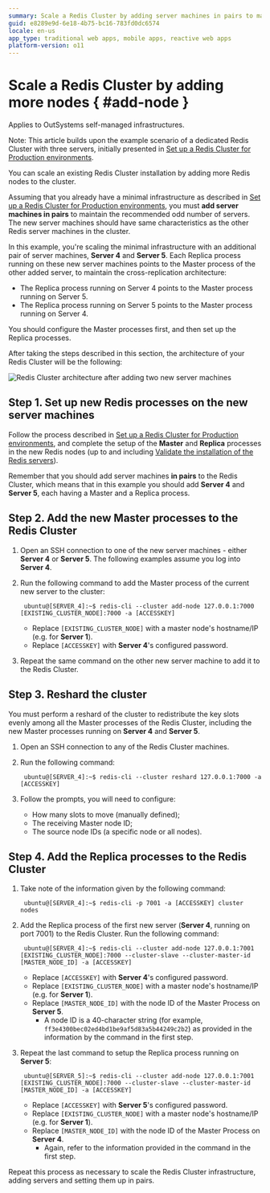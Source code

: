 ```yaml
---
summary: Scale a Redis Cluster by adding server machines in pairs to maintain an odd number of servers and redistributing key slots.
guid: e8289e9d-6e18-4b75-bc16-783fd0dc6574
locale: en-us
app_type: traditional web apps, mobile apps, reactive web apps
platform-version: o11
---
```


# Scale a Redis Cluster by adding more nodes { #add-node }

<div class="info" markdown="1">

Applies to OutSystems self-managed infrastructures.

</div>


<div class="info" markdown="1">

Note: This article builds upon the example scenario of a dedicated Redis Cluster with three servers, initially presented in [Set up a Redis Cluster for Production environments](setup-prod.md).

</div>

You can scale an existing Redis Cluster installation by adding more Redis nodes to the cluster.

Assuming that you already have a minimal infrastructure as described in [Set up a Redis Cluster for Production environments](setup-prod.md), you must **add server machines in pairs** to maintain the recommended odd number of servers. The new server machines should have same characteristics as the other Redis server machines in the cluster.

In this example, you're scaling the minimal infrastructure with an additional pair of server machines, **Server 4** and **Server 5**. Each Replica process running on these new server machines points to the Master process of the other added server, to maintain the cross-replication architecture:

* The Replica process running on Server 4 points to the Master process running on Server 5.
* The Replica process running on Server 5 points to the Master process running on Server 4.

You should configure the Master processes first, and then set up the Replica processes.

After taking the steps described in this section, the architecture of your Redis Cluster will be the following:

![Redis Cluster architecture after adding two new server machines](images/redis-arch-5-node-diag.png)

## Step 1. Set up new Redis processes on the new server machines

Follow the process described in [Set up a Redis Cluster for Production environments](setup-prod.md), and complete the setup of the **Master** and **Replica** processes in the new Redis nodes (up to and including [Validate the installation of the Redis servers](setup-prod.md#validate-the-installation-of-the-redis-servers)). 

Remember that you should add server machines **in pairs** to the Redis Cluster, which means that in this example you should add **Server 4** and **Server 5**, each having a Master and a Replica process.

## Step 2. Add the new Master processes to the Redis Cluster

1. Open an SSH connection to one of the new server machines - either **Server 4** or **Server 5**. The following examples assume you log into **Server 4**.

1. Run the following command to add the Master process of the current new server to the cluster:

        ubuntu@[SERVER_4]:~$ redis-cli --cluster add-node 127.0.0.1:7000 [EXISTING_CLUSTER_NODE]:7000 -a [ACCESSKEY]
   
   * Replace `[EXISTING_CLUSTER_NODE]` with a master node's hostname/IP (e.g. for **Server 1**).
   * Replace `[ACCESSKEY]` with **Server 4**'s configured password.

1. Repeat the same command on the other new server machine to add it to the Redis Cluster.

## Step 3. Reshard the cluster

You must perform a reshard of the cluster to redistribute the key slots evenly among all the Master processes of the Redis Cluster, including the new Master processes running on **Server 4** and **Server 5**.

1. Open an SSH connection to any of the Redis Cluster machines.

1. Run the following command:

        ubuntu@[SERVER_4]:~$ redis-cli --cluster reshard 127.0.0.1:7000 -a [ACCESSKEY]

1. Follow the prompts, you will need to configure:
   * How many slots to move (manually defined);
   * The receiving Master node ID;
   * The source node IDs (a specific node or all nodes).

## Step 4. Add the Replica processes to the Redis Cluster

1. Take note of the information given by the following command:
      
        ubuntu@[SERVER_4]:~$ redis-cli -p 7001 -a [ACCESSKEY] cluster nodes

1. Add the Replica process of the first new server (**Server 4**, running on port 7001) to the Redis Cluster. Run the following command:

        ubuntu@[SERVER_4]:~$ redis-cli --cluster add-node 127.0.0.1:7001 [EXISTING_CLUSTER_NODE]:7000 --cluster-slave --cluster-master-id [MASTER_NODE_ID] -a [ACCESSKEY]

    * Replace `[ACCESSKEY]` with **Server 4**'s configured password.
    * Replace `[EXISTING_CLUSTER_NODE]` with a master node's hostname/IP (e.g. for **Server 1**).
    * Replace `[MASTER_NODE_ID]` with the node ID of the Master Process on **Server 5**. 
      * A node ID is a 40-character string (for example, `ff3e4300bec02ed4bd1be9af5d83a5b44249c2b2`) as provided in the information by the command in the first step. 

1. Repeat the last command to setup the Replica process running on **Server 5**:

        ubuntu@[SERVER_5]:~$ redis-cli --cluster add-node 127.0.0.1:7001 [EXISTING_CLUSTER_NODE]:7000 --cluster-slave --cluster-master-id [MASTER_NODE_ID] -a [ACCESSKEY]

    * Replace `[ACCESSKEY]` with **Server 5**'s configured password. 
    * Replace `[EXISTING_CLUSTER_NODE]` with a master node's hostname/IP (e.g. for **Server 1**).
    * Replace `[MASTER_NODE_ID]` with the node ID of the Master Process on **Server 4**.
      * Again, refer to the information provided in the command in the first step.

Repeat this process as necessary to scale the Redis Cluster infrastructure, adding servers and setting them up in pairs.
